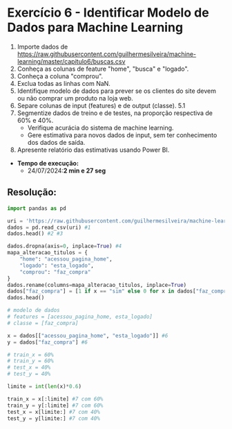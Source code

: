 # Exercício 6 - Identificar Modelo de Dados para Machine Learning

1) Importe dados de https://raw.githubusercontent.com/guilhermesilveira/machine-learning/master/capitulo6/buscas.csv
2) Conheça as colunas de feature "home", "busca" e "logado".
3) Conheça a coluna "comprou".
4) Exclua todas as linhas com NaN.
5) Identifique modelo de dados para prever se os clientes do site devem ou não comprar um produto na loja web.
6) Separe colunas de input (features) e de output (classe). 5.1
7) Segmentize dados de treino e de testes, na proporção respectiva de 60% e 40%.
    - Verifique acurácia do sistema de machine learning.
    - Gere estimativa para novos dados de input, sem ter conhecimento dos dados de saída.
8) Apresente relatório das estimativas usando Power BI.
- **Tempo de execução:** 
    - 24/07/2024:**2 min e 27 seg**

## Resolução:
```python  
import pandas as pd

uri = 'https://raw.githubusercontent.com/guilhermesilveira/machine-learning/master/capitulo6/buscas.csv'
dados = pd.read_csv(uri) #1
dados.head() #2 #3
```  

```python
dados.dropna(axis=0, inplace=True) #4
mapa_alteracao_titulos = {
    "home": "acessou_pagina_home",
    "logado": "esta_logado",
    "comprou": "faz_compra"
}
dados.rename(columns=mapa_alteracao_titulos, inplace=True)
dados["faz_compra"] = [1 if x == "sim" else 0 for x in dados["faz_compra"]]
dados.head()
```  

```python
# modelo de dados
# features = [acessou_pagina_home, esta_logado]
# classe = [faz_compra]

x = dados[["acessou_pagina_home", "esta_logado"]] #6
y = dados["faz_compra"] #6

# train_x = 60%
# train_y = 60%
# test_x = 40%
# test_y = 40%

limite = int(len(x)*0.6)

train_x = x[:limite] #7 com 60%
train_y = y[:limite] #7 com 60%
test_x = x[limite:] #7 com 40%
test_y = y[limite:] #7 com 40%



```